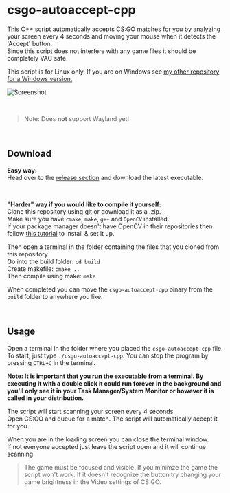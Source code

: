 # csgo-autoaccept-cpp
This C++ script automatically accepts CS:GO matches for you by analyzing your screen every 4 seconds and moving your mouse when it detects the 'Accept' button.  
Since this script does not interfere with any game files it should be completely VAC safe.  

This script is for Linux only. If you are on Windows see [my other repository for a Windows version.](https://github.com/HerrEurobeat/csgo-autoaccept)  

![Screenshot](https://raw.githubusercontent.com/HerrEurobeat/csgo-autoaccept-cpp/master/.github/img/showcase.png)   
  
&nbsp;

> Note: Does **not** support Wayland yet!  

&nbsp;

## Download
**Easy way:**  
Head over to the [release section](https://github.com/HerrEurobeat/csgo-autoaccept/releases/latest) and download the latest executable.  

&nbsp;


**"Harder" way if you would like to compile it yourself:**  
Clone this repository using git or download it as a .zip.  
Make sure you have `cmake`, `make`, `g++` and `OpenCV` installed.  
If your package manager doesn't have OpenCV in their repositories then follow [this tutorial](https://docs.opencv.org/master/d7/d9f/tutorial_linux_install.html) to install & set it up.  

Then open a terminal in the folder containing the files that you cloned from this repository.  
Go into the build folder: `cd build`  
Create makefile: `cmake ..`  
Then compile using make: `make`  
  
When completed you can move the `csgo-autoaccept-cpp` binary from the `build` folder to anywhere you like.  
  
&nbsp;

## Usage  
Open a terminal in the folder where you placed the `csgo-autoaccept-cpp` file.  
To start, just type `./csgo-autoaccept-cpp`. You can stop the program by pressing `CTRL+C` in the terminal.  

**Note: It is important that you run the executable from a terminal. By executing it with a double click it could run forever in the background and you'll only see it in your Task Manager/System Monitor or however it is called in your distribution.**

The script will start scanning your screen every 4 seconds.  
Open CS:GO and queue for a match. The script will automatically accept it for you.  
  
When you are in the loading screen you can close the terminal window.  
If not everyone accepted just leave the script open and it will continue scanning.  

> The game must be focused and visible. If you minimze the game the script won't work. If it doesn't recognize the button try changing your game brightness in the Video settings of CS:GO.  